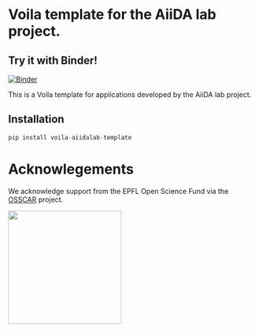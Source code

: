 # Voila template for the AiiDA lab project.   

## Try it with Binder!

[![Binder](https://mybinder.org/badge_logo.svg)](https://mybinder.org/v2/gh/aiidalab/voila-aiidalab-template/develop?urlpath=%2Fvoila%2Frender%2Fexample-notebooks%2Fexample.ipynb)

This is a Voila template for applications developed by the AiiDA lab project.

## Installation

```python
pip install voila-aiidalab-template
```

# Acknowlegements

We acknowledge support from the EPFL Open Science Fund via the [OSSCAR](http://www.osscar.org) project.

<img src='http://www.osscar.org/wp-content/uploads/2019/03/OSSCAR-logo.png' width='230'>
